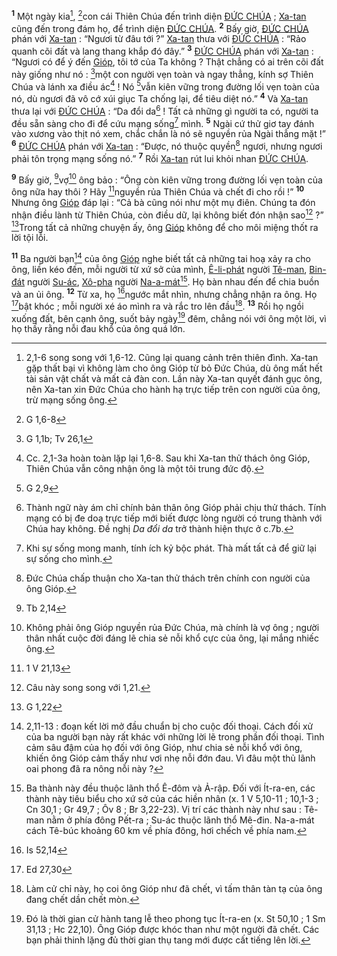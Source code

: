 <sup><b>1</b></sup> Một ngày kia[^1], [^1*]con cái Thiên Chúa đến trình diện [ĐỨC CHÚA]() ; [Xa-tan]() cũng đến trong đám họ, để trình diện [ĐỨC CHÚA](). <sup><b>2</b></sup> Bấy giờ, [ĐỨC CHÚA]() phán với [Xa-tan]() : “Ngươi từ đâu tới ?” [Xa-tan]() thưa với [ĐỨC CHÚA]() : “Rảo quanh cõi đất và lang thang khắp đó đây.” <sup><b>3</b></sup> [ĐỨC CHÚA]() phán với [Xa-tan]() : “Ngươi có để ý đến [Gióp](), tôi tớ của Ta không ? Thật chẳng có ai trên cõi đất này giống như nó : [^2*]một con người vẹn toàn và ngay thẳng, kính sợ Thiên Chúa và lánh xa điều ác[^2] ! Nó [^3*]vẫn kiên vững trong đường lối vẹn toàn của nó, dù ngươi đã vô cớ xúi giục Ta chống lại, để tiêu diệt nó.” <sup><b>4</b></sup> Và [Xa-tan]() thưa lại với [ĐỨC CHÚA]() : “Da đổi da[^3] ! Tất cả những gì người ta có, người ta đều sẵn sàng cho đi để cứu mạng sống[^4] mình. <sup><b>5</b></sup> Ngài cứ thử giơ tay đánh vào xương vào thịt nó xem, chắc chắn là nó sẽ nguyền rủa Ngài thẳng mặt !” <sup><b>6</b></sup> [ĐỨC CHÚA]() phán với [Xa-tan]() : “Được, nó thuộc quyền[^5] ngươi, nhưng ngươi phải tôn trọng mạng sống nó.” <sup><b>7</b></sup> Rồi [Xa-tan]() rút lui khỏi nhan [ĐỨC CHÚA]().

<sup><b>9</b></sup> Bấy giờ, [^5*]vợ[^9] ông bảo : “Ông còn kiên vững trong đường lối vẹn toàn của ông nữa hay thôi ? Hãy [^6*]nguyền rủa Thiên Chúa và chết đi cho rồi !” <sup><b>10</b></sup> Nhưng ông [Gióp]() đáp lại : “Cả bà cũng nói như một mụ điên. Chúng ta đón nhận điều lành từ Thiên Chúa, còn điều dữ, lại không biết đón nhận sao[^10] ?” [^7*]Trong tất cả những chuyện ấy, ông [Gióp]() không để cho môi miệng thốt ra lời tội lỗi.

<sup><b>11</b></sup> Ba người bạn[^11] của ông [Gióp]() nghe biết tất cả những tai hoạ xảy ra cho ông, liền kéo đến, mỗi người từ xứ sở của mình, [Ê-li-phát]() người [Tê-man](), [Bin-đát]() người [Su-ác](), [Xô-pha]() người [Na-a-mát]()[^12]. Họ bàn nhau đến để chia buồn và an ủi ông. <sup><b>12</b></sup> Từ xa, họ [^8*]ngước mắt nhìn, nhưng chẳng nhận ra ông. Họ [^9*]bật khóc ; mỗi người xé áo mình ra và rắc tro lên đầu[^13]. <sup><b>13</b></sup> Rồi họ ngồi xuống đất, bên cạnh ông, suốt bảy ngày[^14] đêm, chẳng nói với ông một lời, vì họ thấy rằng nỗi đau khổ của ông quá lớn.

[^1]: 2,1-6 song song với 1,6-12. Cũng lại quang cảnh trên thiên đình. Xa-tan gặp thất bại vì không làm cho ông Gióp từ bỏ Đức Chúa, dù ông mất hết tài sản vật chất và mất cả đàn con. Lần này Xa-tan quyết đánh gục ông, nên Xa-tan xin Đức Chúa cho hành hạ trực tiếp trên con người của ông, trừ mạng sống ông.
[^2]: Cc. 2,1-3a hoàn toàn lặp lại 1,6-8. Sau khi Xa-tan thử thách ông Gióp, Thiên Chúa vẫn công nhận ông là một tôi trung đức độ.
[^3]: Thành ngữ này ám chỉ chính bản thân ông Gióp phải chịu thử thách. Tính mạng có bị đe doạ trực tiếp mới biết được lòng người có trung thành với Chúa hay không. Đề nghị *Da đổi da* trở thành hiện thực ở c.7b.
[^4]: Khi sự sống mong manh, tính ích kỷ bộc phát. Thà mất tất cả để giữ lại sự sống cho mình.
[^5]: Đức Chúa chấp thuận cho Xa-tan thử thách trên chính con người của ông Gióp.
[^9]: Không phải ông Gióp nguyền rủa Đức Chúa, mà chính là vợ ông ; người thân nhất cuộc đời đáng lẽ chia sẻ nỗi khổ cực của ông, lại mắng nhiếc ông.
[^10]: Câu này song song với 1,21.
[^11]: 2,11-13 : đoạn kết lời mở đầu chuẩn bị cho cuộc đối thoại. Cách đối xử của ba người bạn này rất khác với những lời lẽ trong phần đối thoại. Tình cảm sâu đậm của họ đối với ông Gióp, như chia sẻ nỗi khổ với ông, khiến ông Gióp cảm thấy như vơi nhẹ nỗi đớn đau. Vì đâu một thủ lãnh oai phong đã ra nông nỗi này ?
[^12]: Ba thành này đều thuộc lãnh thổ Ê-đôm và Ả-rập. Đối với Ít-ra-en, các thành này tiêu biểu cho xứ sở của các hiền nhân (x. 1 V 5,10-11 ; 10,1-3 ; Cn 30,1 ; Gr 49,7 ; Ôv 8 ; Br 3,22-23). Vị trí các thành này như sau : Tê-man nằm ở phía đông Pết-ra ; Su-ác thuộc lãnh thổ Mê-đin. Na-a-mát cách Tê-búc khoảng 60 km về phía đông, hơi chếch về phía nam.
[^13]: Làm cử chỉ này, họ coi ông Gióp như đã chết, vì tấm thân tàn tạ của ông đang chết dần chết mòn.
[^14]: Đó là thời gian cử hành tang lễ theo phong tục Ít-ra-en (x. St 50,10 ; 1 Sm 31,13 ; Hc 22,10). Ông Gióp được khóc than như một người đã chết. Các bạn phải thinh lặng đủ thời gian thụ tang mới được cất tiếng lên lời.
[^1*]: G 1,6-8
[^2*]: G 1,1b; Tv 26,1
[^3*]: G 2,9
[^5*]: Tb 2,14
[^6*]: 1 V 21,13
[^7*]: G 1,22
[^8*]: Is 52,14
[^9*]: Ed 27,30